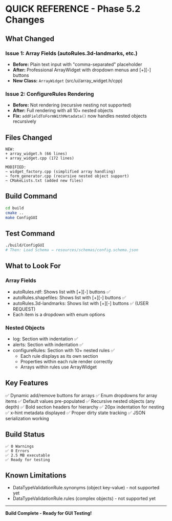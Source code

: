 # QUICK REFERENCE - Phase 5.2 Changes

## What Changed

### Issue 1: Array Fields (autoRules.3d-landmarks, etc.)
- **Before:** Plain text input with "comma-separated" placeholder
- **After:** Professional ArrayWidget with dropdown menus and [+][-] buttons
- **New Class:** `ArrayWidget` (src/ui/array_widget.h/cpp)

### Issue 2: ConfigureRules Rendering
- **Before:** Not rendering (recursive nesting not supported)
- **After:** Full rendering with all 10+ nested objects
- **Fix:** `addFieldToFormWithMetadata()` now handles nested objects recursively

## Files Changed

```
NEW:
+ array_widget.h (66 lines)
+ array_widget.cpp (172 lines)

MODIFIED:
~ widget_factory.cpp (simplified array handling)
~ form_generator.cpp (recursive nested object support)
~ CMakeLists.txt (added new files)
```

## Build Command

```bash
cd build
cmake ..
make ConfigGUI
```

## Test Command

```bash
./build/ConfigGUI
# Then: Load Schema → resources/schemas/config.schema.json
```

## What to Look For

### Array Fields
- autoRules.rdf: Shows list with [+][-] buttons ✅
- autoRules.shapefiles: Shows list with [+][-] buttons ✅
- autoRules.3d-landmarks: Shows list with [+][-] buttons ✅ (USER REQUEST)
- Each item is a dropdown with enum options

### Nested Objects
- log: Section with indentation ✅
- alerts: Section with indentation ✅
- configureRules: Section with 10+ nested rules ✅
  - Each rule displays as its own section
  - Properties within each rule render correctly
  - Arrays within rules use ArrayWidget

## Key Features

✅ Dynamic add/remove buttons for arrays
✅ Enum dropdowns for array items
✅ Default values pre-populated
✅ Recursive nested objects (any depth)
✅ Bold section headers for hierarchy
✅ 20px indentation for nesting
✅ x-hint metadata displayed
✅ Proper dirty state tracking
✅ JSON serialization working

## Build Status

```
✅ 0 Warnings
✅ 0 Errors
✅ 2.5 MB executable
✅ Ready for testing
```

## Known Limitations

- DataTypeValidationRule.synonyms (object key-value) - not supported yet
- DataTypeValidationRule.rules (complex objects) - not supported yet

---

**Build Complete - Ready for GUI Testing!**

